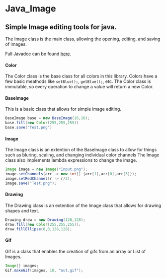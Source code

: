 # Java_Image
## Simple Image editing tools for java.
The Image class is the main class, allowing the opening, editing, and saving of images.

Full Javadoc can be found [here](https://cystuff.github.io/Java_Image/).

#### Color
The Color class is the base class for all colors in this library.
Colors have a few basic meathods like `setBlue();`, `getBlue();`, etc.
The Color class is immutable, so every operation to change a value will return a new Color.

#### BaseImage
This is a basic class that allows for simple image editing.
```Java
BaseImage base = new BaseImage(16,16);
base.fill(new Color(255,255,255))
base.save("Test.png")
```

#### Image
The Image class is an extention of the BaseImage class to allow for things such as bluring, scaling, and changing individual color channels
The Image class also implements lambda expressions to change the image.
```Java
Image image = new Image("Input.png");
image.setChannels(arr -> new int[] {arr[1],arr[0],arr[3]});
image.setRedChannel(r -> r/2);
image.save("Test.png");
```

#### Drawing
The Drawing class is an extention of the Image class that allows for drawing shapes and text.
```Java
Drawing draw = new Drawing(128,128);
draw.fill(new Color(255,255,255));
draw.fillEllipse(0,0,128,128);
```

#### Gif
Gif is a class that enables the creation of gifs from an array or List of Images.
```Java
Image[] images;
Gif.makeGif(images, 10, "out.gif");
```

